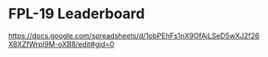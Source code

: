 # FPL-19 Leaderboard
https://docs.google.com/spreadsheets/d/1obPEhFs1nX9OfAjLSeD5wXJ2f26X8XZfWrpl9M-oXB8/edit#gid=0